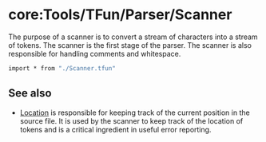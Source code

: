 # core:Tools/TFun/Parser/Scanner

The purpose of a scanner is to convert a stream of characters into a stream of tokens. The scanner is the first stage of the parser. The scanner is also responsible for handling comments and whitespace.

```fsharp xassert id=Import; style=exec
import * from "./Scanner.tfun"
```

## See also

- [Location](./Location.md) is responsible for keeping track of the current position in the source file. It is used by the scanner to keep track of the location of tokens and is a critical ingredient in useful error reporting.

